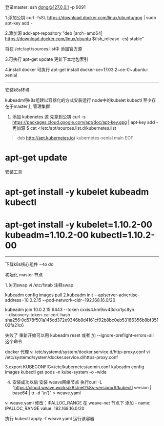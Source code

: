 登录master:
ssh dong@127.0.0.1 -p 9091




1.添加公钥
curl -fsSL https://download.docker.com/linux/ubuntu/gpg | sudo apt-key add -


2.添加源
add-apt-repository "deb [arch=amd64] https://download.docker.com/linux/ubuntu $(lsb_release -cs) stable"

将在 /etc/apt/sources.list中 添加官方源

3.可执行 apt-get update 更新下本地包索引

4.install docker 可执行 
apt-get install docker-ce=17.03.2~ce-0~ubuntu-xenial   


----------------


安装k8s环境

kubeadm将k8s组建以容器化的方式安装运行
node中的kubelet
kubectl 至少存在于master上 管理集群

1. 添加 kubenetes 源
先拿到公钥
curl -s https://packages.cloud.google.com/apt/doc/apt-key.gpg | apt-key add -
再加源
$ cat <<EOF >/etc/apt/sources.list.d/kubernetes.list
> deb http://apt.kubernetes.io/ kubernetes-xenial main
> EOF

# apt-get update

安装工具
# apt-get install -y kubelet kubeadm kubectl
# apt-get install -y kubelet=1.10.2-00 kubeadm=1.10.2-00 kubectl=1.10.2-00

------------------------


下载k8s核心组件
--to do

初始化 master 节点

1.关闭swap
vi /etc/fstab
注释swap



kubeadm config images pull
2.kubeadm init --apiserver-advertise-address=10.0.2.15 --pod-network-cidr=192.168.16.0/20

kubeadm join 10.0.2.15:6443 --token cxxis4.km9xv43ckx1yc8yn \
    --discovery-token-ca-cert-hash sha256:0d578f501a145cd372e9346b8d4161cf92b8bc0eb53186356b8bf35102fa21c6


失败了  重新开始可以用
kubeadm reset  或者 加 --ignore-preflight-errors=all  这个命令

docker 代理
vi /etc/systemd/system/docker.service.d/http-proxy.conf
vi /etc/systemd/system/docker.service.d/https-proxy.conf


3.export KUBECONFIG=/etc/kubernetes/admin.conf
kubeadm config images
kubectl get pods -n kube-system -o -wide


4. 安装成功以后 安装 weave网络节点
执行curl -L "https://cloud.weave.works/k8s/net?k8s-version=$(kubectl version | base64 | tr -d '\n')" > weave.yaml

vi weave.yaml 修改：IPALLOC_RANGE
在 weave-net 节点下 添加
                - name: IPALLOC_RANGE
                  value: 192.168.16.0/20

执行 kubectl apply -f weave.yaml  运行该容器


